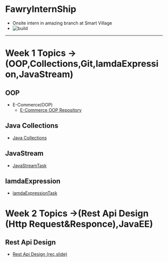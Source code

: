 # FawryInternShip

- Onsite intern in amazing branch at Smart Village
- ![build](https://github.com/ahmedelhdad123/FawryInternShip/assets/91333530/41e71817-fb6f-4a6c-9f25-2cee6aa336dd)
------------------------------------------------------------------------------------------------------------------------

# Week 1 Topics ->(OOP,Collections,Git,lamdaExpression,JavaStream)

## OOP
- E-Commerce(OOP)
  - [E-Commerce OOP Repository](https://github.com/ahmedelhdad123/E-Commerce-OOp/tree/master)
## Java Collections
- [Java Collections](https://github.com/ahmedelhdad123/java-topics.git)
## JavaStream
- [JavaStreamTask](https://github.com/ahmedelhdad123/javaStreams.git)
## lamdaExpression
- [lamdaExpressionTask](https://github.com/ahmedelhdad123/lamdaExpression.git)

# Week 2 Topics ->(Rest Api Design (Http Request&Responce),JavaEE)
## Rest Api Design 
- [Rest Api Design (rec,slide)](https://drive.google.com/drive/folders/1kpJHiPO1rk5zV-1dmQokr7JDSadsUUxA)



